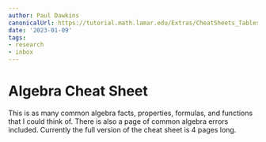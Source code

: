 ```yaml
---
author: Paul Dawkins
canonicalUrl: https://tutorial.math.lamar.edu/Extras/CheatSheets_Tables.aspx#AlgSheet
date: '2023-01-09'
tags:
- research
- inbox
---
```


# Algebra Cheat Sheet

This is as many common algebra facts, properties, formulas, and functions that I could think of. There is also a page of common algebra errors included. Currently the full version of the cheat sheet is 4 pages long.